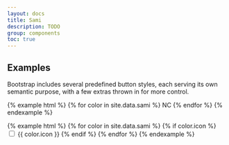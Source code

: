 ```yaml
---
layout: docs
title: Sami
description: TODO
group: components
toc: true
---
```


## Examples

Bootstrap includes several predefined button styles, each serving its own semantic purpose, with a few extras thrown in for more control.

{% example html %}
{% for color in site.data.sami %}
<span class="sami sami-{{ color.name }} font-weight-medium">NC</span>
{% endfor %}
{% endexample %}

{% example html %}
{% for color in site.data.sami %}
{% if color.icon %}
<input type="checkbox" class="sr-only" id="sami{{ color.name }}">
<label for="sami{{ color.name }}" class="sami sami-checkbox-{{ color.name }}">
    <span class="sr-only">{{ color.icon }}</span>
    <i class="icons-sami-{{ color.icon }} icon-size-3x"></i>
</label>
{% endif %}
{% endfor %}
{% endexample %}